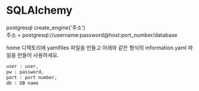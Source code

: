 # SQLAlchemy
postgresql create_engine('주소')   
주소 = postgresql://username:password@host:port_number/database   
   
      
         
            
            
home 디렉토리에 yamlfiles 파일을 만들고 아래와 같은 형식의 information.yaml 파일을 만들어 사용하세요.

```python  
user : user,   
pw : password,   
port : port number,   
db : DB name   
``` 

